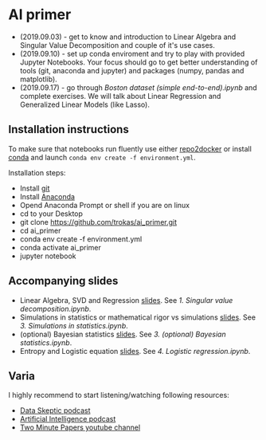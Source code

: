 # AI primer

- (2019.09.03) - get to know and introduction to Linear Algebra and Singular Value Decomposition and couple of it's use cases. 
- (2019.09.10) - set up conda enviroment and try to play with provided Jupyter Notebooks. Your focus should go to get better understanding of tools (git, anaconda and jupyter) and packages (numpy, pandas and matplotlib).
- (2019.09.17) - go through *Boston dataset (simple end-to-end).ipynb* and complete exercises. We will talk about Linear Regression and Generalized Linear Models (like Lasso).

## Installation instructions

To make sure that notebooks run fluently use either [repo2docker](https://github.com/jupyter/repo2docker) or install [conda](https://anaconda.org/) and launch `conda env create -f environment.yml`.

Installation steps:
- Install [git](https://git-scm.com/)
- Install [Anaconda](https://anaconda.org/)
- Opend Anaconda Prompt or shell if you are on linux
- cd to your Desktop
- git clone https://github.com/trokas/ai_primer.git
- cd ai_primer
- conda env create -f environment.yml
- conda activate ai_primer
- jupyter notebook

## Accompanying slides

- Linear Algebra, SVD and Regression [slides](https://paper.dropbox.com/published/1.-Linear-Algebra-Intro--AjuKtJovFYXzhwQL1NoTiNu_Bw-MQ26SBHzU2W5mOzYyOHW1o8). See *1. Singular value decomposition.ipynb*.
- Simulations in statistics or mathematical rigor vs simulations [slides](https://paper.dropbox.com/published/1.-Statistics-Intro-Shuffling-Bootstrapping-and-CV--AkHAAbu7iXjFjjbMJAdIC_KMBg-BftDdpAMoOQaXXs2N7wPZ8Y). See *3. Simulations in statistics.ipynb*.
- (optional) Bayesian statistics [slides](https://paper.dropbox.com/published/2.-Side-note-Frequentists-vs.-Bayesians--AlLBeA1RnxwQRpMpUhvY9O9~Bg-C0bCEfPTJcW1sy02aNEHcut). See *3. (optional) Bayesian statistics.ipynb*.
- Entropy and Logistic equation [slides](https://paper.dropbox.com/published/3.-Entropy-and-logistic-regression--AlLU7kssRppqEbQ3TJCe9~OsBg-jq5J05rJc7Mm1WPkN7KukDO). See *4. Logistic regression.ipynb*.

## Varia

I highly recommend to start listening/watching following resources:
- [Data Skeptic podcast](https://dataskeptic.com/podcast?limit=10&offset=0)
- [Artificial Intelligence podcast](https://lexfridman.com/ai/)
- [Two Minute Papers youtube channel](https://www.youtube.com/user/keeroyz)

